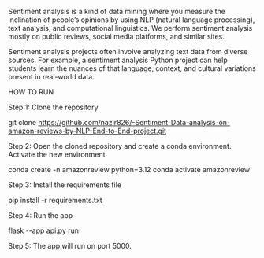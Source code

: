 Sentiment analysis is a kind of data mining where you measure the inclination of people’s opinions by using NLP (natural language processing), text analysis, and computational linguistics. We perform sentiment analysis mostly on public reviews, social media platforms, and similar sites.

Sentiment analysis projects often involve analyzing text data from diverse sources. For example, a sentiment analysis Python project can help students learn the nuances of that language, context, and cultural variations present in real-world data.


HOW TO RUN

Step 1: Clone the repository

git clone https://github.com/nazir826/-Sentiment-Data-analysis-on-amazon-reviews-by-NLP-End-to-End-project.git

Step 2: Open the cloned repository and create a conda environment. Activate the new environment

conda create -n amazonreview python=3.12
conda activate amazonreview

Step 3: Install the requirements file

pip install -r requirements.txt

Step 4: Run the app

flask --app api.py run

Step 5: The app will run on port 5000.


